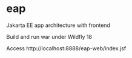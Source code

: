 # eap
Jakarta EE app architecture with frontend

Build and run war under Wildfly 18

Access http://localhost:8888/eap-web/index.jsf
